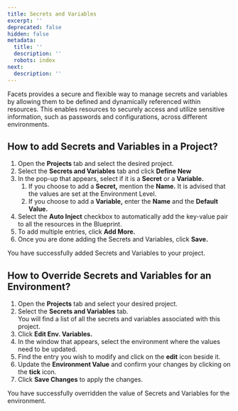```yaml
---
title: Secrets and Variables
excerpt: ''
deprecated: false
hidden: false
metadata:
  title: ''
  description: ''
  robots: index
next:
  description: ''
---
```

Facets provides a secure and flexible way to manage secrets and variables by allowing them to be defined and dynamically referenced within resources. This enables resources to securely access and utilize sensitive information, such as passwords and configurations, across different environments.

## How to add Secrets and Variables in a Project?

1. Open the **Projects** tab and select the desired project. 
2. Select the **Secrets and Variables** tab and click **Define New**
3. In the pop-up that appears, select if it is a **Secret** or a **Variable.**
   1. If you choose to add a **Secret,** mention the **Name.** It is advised that the values are set at the Environment Level.
   2. If you choose to add a **Variable,** enter the **Name** and the **Default Value.**
4. Select the **Auto Inject** checkbox to automatically add the key-value pair to all the resources in the Blueprint.
5. To add multiple entries, click **Add More.**
6. Once you are done adding the Secrets and Variables, click **Save.**

You have successfully added Secrets and Variables to your project.

## How to Override Secrets and Variables for an Environment?

1. Open the **Projects** tab and select your desired project. 
2. Select the **Secrets and Variables** tab.\
   You will find a list of all the secrets and variables associated with this project.
3. Click **Edit Env. Variables.**
4. In the window that appears, select the environment where the values need to be updated.
5. Find the entry you wish to modify and click on the **edit** icon beside it.
6. Update the **Environment Value** and confirm your changes by clicking on the **tick** icon.
7. Click **Save Changes** to apply the changes.

You have successfully overridden the value of Secrets and Variables for the environment.
